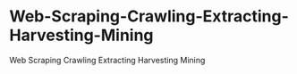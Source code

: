 # Web-Scraping-Crawling-Extracting-Harvesting-Mining
Web Scraping Crawling Extracting Harvesting Mining
